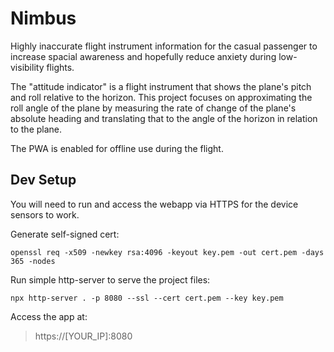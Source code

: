 # Nimbus

Highly inaccurate flight instrument information for the casual passenger to increase spacial awareness and hopefully reduce anxiety during low-visibility flights.

The "attitude indicator" is a flight instrument that shows the plane's pitch and roll relative to the horizon.
This project focuses on approximating the roll angle of the plane by measuring the rate of change of the plane's absolute heading and translating that to the angle of the horizon in relation to the plane.

The PWA is enabled for offline use during the flight.

## Dev Setup

You will need to run and access the webapp via HTTPS for the device sensors to work. 

Generate self-signed cert: 
```shell
openssl req -x509 -newkey rsa:4096 -keyout key.pem -out cert.pem -days 365 -nodes
```

Run simple http-server to serve the project files:
```shell
npx http-server . -p 8080 --ssl --cert cert.pem --key key.pem
```

Access the app at:
> https://[YOUR_IP]:8080
